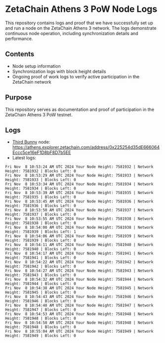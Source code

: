 # ZetaChain Athens 3 PoW Node Logs
This repository contains logs and proof that we have successfully set up and run a node on the ZetaChain Athens 3 network. The logs demonstrate continuous node operation, including synchronization details and performance.

## Contents
- Node setup information
- Synchronization logs with block height details
- Ongoing proof of work logs to verify active participation in the ZetaChain network

## Purpose
This repository serves as documentation and proof of participation in the ZetaChain Athens 3 PoW testnet.

## Logs

- [Third Bunny](https://thirdbunny.xyz/) node: https://athens.explorer.zetachain.com/address/0x225254d35dE666064Eccc5ce16eF1D8bF8D7b5EE
- Latest logs:
```
Fri Nov  8 10:53:24 AM UTC 2024 Your Node Height: 7581932 | Network Height: 7581932 | Blocks Left: 0
Fri Nov  8 10:53:29 AM UTC 2024 Your Node Height: 7581933 | Network Height: 7581933 | Blocks Left: 0
Fri Nov  8 10:53:34 AM UTC 2024 Your Node Height: 7581934 | Network Height: 7581934 | Blocks Left: 0
Fri Nov  8 10:53:39 AM UTC 2024 Your Node Height: 7581935 | Network Height: 7581935 | Blocks Left: 0
Fri Nov  8 10:53:45 AM UTC 2024 Your Node Height: 7581936 | Network Height: 7581936 | Blocks Left: 0
Fri Nov  8 10:53:50 AM UTC 2024 Your Node Height: 7581937 | Network Height: 7581937 | Blocks Left: 0
Fri Nov  8 10:53:55 AM UTC 2024 Your Node Height: 7581938 | Network Height: 7581938 | Blocks Left: 0
Fri Nov  8 10:54:00 AM UTC 2024 Your Node Height: 7581938 | Network Height: 7581939 | Blocks Left: 1
Fri Nov  8 10:54:06 AM UTC 2024 Your Node Height: 7581939 | Network Height: 7581939 | Blocks Left: 0
Fri Nov  8 10:54:11 AM UTC 2024 Your Node Height: 7581940 | Network Height: 7581940 | Blocks Left: 0
Fri Nov  8 10:54:17 AM UTC 2024 Your Node Height: 7581941 | Network Height: 7581941 | Blocks Left: 0
Fri Nov  8 10:54:22 AM UTC 2024 Your Node Height: 7581942 | Network Height: 7581942 | Blocks Left: 0
Fri Nov  8 10:54:27 AM UTC 2024 Your Node Height: 7581943 | Network Height: 7581943 | Blocks Left: 0
Fri Nov  8 10:54:32 AM UTC 2024 Your Node Height: 7581944 | Network Height: 7581944 | Blocks Left: 0
Fri Nov  8 10:54:38 AM UTC 2024 Your Node Height: 7581945 | Network Height: 7581945 | Blocks Left: 0
Fri Nov  8 10:54:43 AM UTC 2024 Your Node Height: 7581946 | Network Height: 7581946 | Blocks Left: 0
Fri Nov  8 10:54:48 AM UTC 2024 Your Node Height: 7581947 | Network Height: 7581947 | Blocks Left: 0
Fri Nov  8 10:54:53 AM UTC 2024 Your Node Height: 7581948 | Network Height: 7581948 | Blocks Left: 0
Fri Nov  8 10:54:58 AM UTC 2024 Your Node Height: 7581948 | Network Height: 7581948 | Blocks Left: 0
Fri Nov  8 10:55:04 AM UTC 2024 Your Node Height: 7581949 | Network Height: 7581949 | Blocks Left: 0
```
